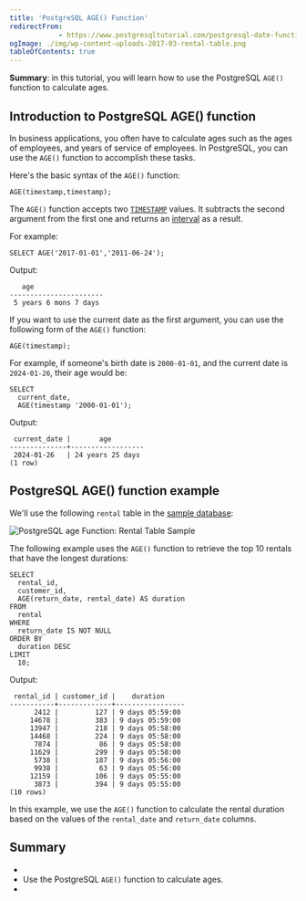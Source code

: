 ```yaml
---
title: 'PostgreSQL AGE() Function'
redirectFrom: 
            - https://www.postgresqltutorial.com/postgresql-date-functions/postgresql-age/
ogImage: ./img/wp-content-uploads-2017-03-rental-table.png
tableOfContents: true
---
```

<!-- wp:paragraph -->

**Summary**: in this tutorial, you will learn how to use the PostgreSQL `AGE()` function to calculate ages.

<!-- /wp:paragraph -->

<!-- wp:heading -->

## Introduction to PostgreSQL AGE() function

<!-- /wp:heading -->

<!-- wp:paragraph -->

In business applications, you often have to calculate ages such as the ages of employees, and years of service of employees. In PostgreSQL, you can use the `AGE()` function to accomplish these tasks.

<!-- /wp:paragraph -->

<!-- wp:paragraph -->

Here's the basic syntax of the `AGE()` function:

<!-- /wp:paragraph -->

<!-- wp:code {"language":"sql"} -->

```
AGE(timestamp,timestamp);
```

<!-- /wp:code -->

<!-- wp:paragraph -->

The `AGE()` function accepts two [`TIMESTAMP`](https://www.postgresqltutorial.com/postgresql-tutorial/postgresql-timestamp/) values. It subtracts the second argument from the first one and returns an [interval](https://www.postgresqltutorial.com/postgresql-tutorial/postgresql-interval/) as a result.

<!-- /wp:paragraph -->

<!-- wp:paragraph -->

For example:

<!-- /wp:paragraph -->

<!-- wp:code {"language":"sql"} -->

```
SELECT AGE('2017-01-01','2011-06-24');
```

<!-- /wp:code -->

<!-- wp:paragraph -->

Output:

<!-- /wp:paragraph -->

<!-- wp:code {"language":"shell"} -->

```
   age
-----------------------
 5 years 6 mons 7 days
```

<!-- /wp:code -->

<!-- wp:paragraph -->

If you want to use the current date as the first argument, you can use the following form of the `AGE()` function:

<!-- /wp:paragraph -->

<!-- wp:code {"language":"sql"} -->

```
AGE(timestamp);
```

<!-- /wp:code -->

<!-- wp:paragraph -->

For example, if someone's birth date is `2000-01-01`, and the current date is `2024-01-26`, their age would be:

<!-- /wp:paragraph -->

<!-- wp:code {"language":"sql"} -->

```
SELECT
  current_date,
  AGE(timestamp '2000-01-01');
```

<!-- /wp:code -->

<!-- wp:paragraph -->

Output:

<!-- /wp:paragraph -->

<!-- wp:code {"language":"shell"} -->

```
 current_date |       age
--------------+------------------
 2024-01-26   | 24 years 25 days
(1 row)
```

<!-- /wp:code -->

<!-- wp:heading -->

## PostgreSQL AGE() function example

<!-- /wp:heading -->

<!-- wp:paragraph -->

We'll use the following `rental` table in the [sample database](https://www.postgresqltutorial.com/postgresql-getting-started/postgresql-sample-database/):

<!-- /wp:paragraph -->

<!-- wp:image {"id":2748} -->

![PostgreSQL age Function: Rental Table Sample](./img/wp-content-uploads-2017-03-rental-table.png)

<!-- /wp:image -->

<!-- wp:paragraph -->

The following example uses the `AGE()` function to retrieve the top 10 rentals that have the longest durations:

<!-- /wp:paragraph -->

<!-- wp:code {"language":"sql"} -->

```
SELECT
  rental_id,
  customer_id,
  AGE(return_date, rental_date) AS duration
FROM
  rental
WHERE
  return_date IS NOT NULL
ORDER BY
  duration DESC
LIMIT
  10;
```

<!-- /wp:code -->

<!-- wp:paragraph -->

Output:

<!-- /wp:paragraph -->

<!-- wp:code {"language":"sql"} -->

```
 rental_id | customer_id |    duration
-----------+-------------+-----------------
      2412 |         127 | 9 days 05:59:00
     14678 |         383 | 9 days 05:59:00
     13947 |         218 | 9 days 05:58:00
     14468 |         224 | 9 days 05:58:00
      7874 |          86 | 9 days 05:58:00
     11629 |         299 | 9 days 05:58:00
      5738 |         187 | 9 days 05:56:00
      9938 |          63 | 9 days 05:56:00
     12159 |         106 | 9 days 05:55:00
      3873 |         394 | 9 days 05:55:00
(10 rows)
```

<!-- /wp:code -->

<!-- wp:paragraph -->

In this example, we use the `AGE()` function to calculate the rental duration based on the values of the `rental_date` and `return_date` columns.

<!-- /wp:paragraph -->

<!-- wp:heading -->

## Summary

<!-- /wp:heading -->

<!-- wp:list -->

- <!-- wp:list-item -->
- Use the PostgreSQL `AGE()` function to calculate ages.
- <!-- /wp:list-item -->

<!-- /wp:list -->
